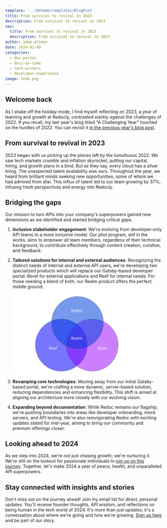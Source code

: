 ```yaml
---
template: '../@theme/templates/BlogPost'
title: From survival to revival in 2023
description: From survival to revival in 2023
seo:
  title: From survival to revival in 2023
  description: From survival to revival in 2023
author: adam-altman
date: 2024-01-09
categories:
  - dev-portal
  - docs-as-code
  - tech-writers
  - developer-experience
image: team.png
---
```


## Welcome back

As I shake off the holiday mode, I find myself reflecting on 2023, a year of learning and growth at Redocly, contrasted starkly against the challenges of 2022.
If you recall, my last year's blog titled "A Challenging Year" touched on the hurdles of 2022.
You can revisit it [in the previous year's blog post](https://redocly.com/blog/end-of-year-2022/).

## From survival to revival in 2023

2023 began with us picking up the pieces left by the tumultuous 2022.
We saw tech markets crumble and inflation skyrocket, putting our capital, hiring, and growth plans in a bind.
But as they say, every cloud has a silver lining.
The unexpected talent availability was ours.
Throughout the year, we heard from brilliant minds seeking new opportunities, some of whom we had admired from afar.
This influx of talent led to our team growing by 37%, infusing fresh perspectives and energy into Redocly.

## Bridging the gaps

Our mission to turn APIs into your company's superpowers gained new dimensions as we identified and started bridging critical gaps.

1. **Inclusive stakeholder engagement**: We're evolving from developer-only API teams to a more inclusive model.
  Our pilot program, still in the works, aims to empower all team members, regardless of their technical background, to contribute effectively through content creation, curation, and feedback.

2. **Tailored solutions for internal and external audiences**: Recognizing the distinct needs of internal and external API users, we're developing two specialized products which will replace our Gatsby-based developer portal: Revel for external applications and Reef for internal needs.
  For those needing a blend of both, our Realm product offers the perfect middle ground.
  ![venn diagram](./images/venn-diagram.svg)

3. **Revamping core technologies**: Moving away from our initial Gatsby-based portal, we're crafting a more dynamic, server-based solution, reducing dependencies and enhancing flexibility.
  This shift is aimed at aligning our architecture more closely with our evolving vision.

4. **Expanding beyond documentation**: While Redoc remains our flagship, we're pushing boundaries into areas like developer onboarding, mock servers, and API testing.
  We're also reinvigorating Redoc with exciting updates slated for mid-year, aiming to bring our community and premium offerings closer.

## Looking ahead to 2024

As we step into 2024, we're not just chasing growth; we're nurturing it.
We're still on the lookout for passionate individuals to [join us on this journey](/careers).
Together, let's make 2024 a year of peace, health, and unparalleled API superpowers.

## Stay connected with insights and stories

Don't miss out on the journey ahead!
Join my email list for direct, personal updates.
You'll receive founder thoughts, API wisdom, and reflections on being human in the tech world of 2024.
It's more than just updates; it's a conversation about where we're going and how we're growing.
[Sign up here](https://apiwisdom.com) and be part of our story.
